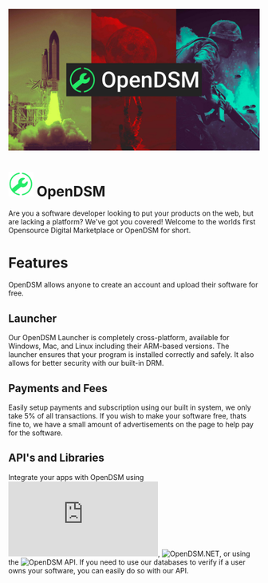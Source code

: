 ![](/profile/opendsm-wallpaper-centered-logo.jpg )
# <img src="/profile/LogoIcon-Square.svg" style="width: 50px;"> OpenDSM
Are you a software developer looking to put your products on the web, but are lacking a platform? We've got you covered! Welcome to the worlds first Opensource Digital Marketplace or OpenDSM for short.

# Features
OpenDSM allows anyone to create an account and upload their software for free.

## Launcher
Our OpenDSM Launcher is completely cross-platform, available for Windows, Mac, and Linux including their ARM-based versions.  The launcher ensures that your program is installed correctly and safely.  It also allows for better security with our built-in DRM.

## Payments and Fees
Easily setup payments and subscription using our built in system, we only take 5% of all transactions.  If you wish to make your software free, thats fine to, we have a small amount of advertisements on the page to help pay for the software.

## API's and Libraries
Integrate your apps with OpenDSM using ![OpenDSM.JS](https://github.com/OpenDSM/OpenDSM.JS), ![OpenDSM.NET](https://github.com/OpenDSM/OpenDSM.NET), or using the ![OpenDSM API](https://github.com/OpenDSM/OpenDSM-API-Server).  If you need to use our databases to verify if a user owns your software, you can easily do so with our API.
